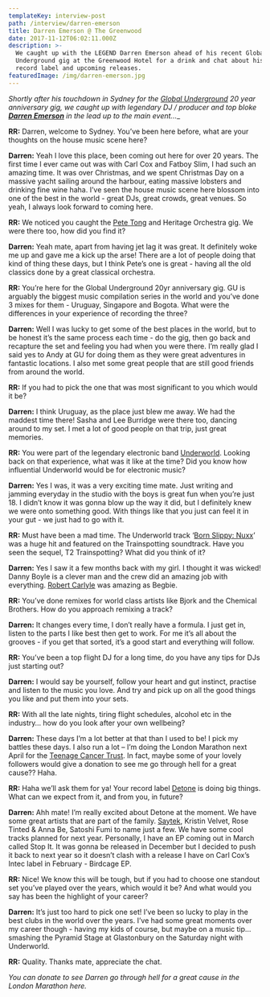 ```yaml
---
templateKey: interview-post
path: /interview/darren-emerson
title: Darren Emerson @ The Greenwood
date: 2017-11-12T06:02:11.000Z
description: >-
  We caught up with the LEGEND Darren Emerson ahead of his recent Global
  Underground gig at the Greenwood Hotel for a drink and chat about his career,
  record label and upcoming releases.
featuredImage: /img/darren-emerson.jpg
---
```

_Shortly after his touchdown in Sydney for the [Global Underground](https://www.facebook.com/events/1563659050364245/) 20 year anniversary gig, we caught up with legendary DJ / producer and top bloke [**Darren Emerson**](https://www.facebook.com/DarrenEmersonMusic/) in the lead up to the main event...__

**RR:** Darren, welcome to Sydney. You’ve been here before, what are your thoughts on the house music scene here?

**Darren:** Yeah I love this place, been coming out here for over 20 years. The first time I ever came out was with Carl Cox and Fatboy Slim, I had such an amazing time. It was over Christmas, and we spent Christmas Day on a massive yacht sailing around the harbour, eating massive lobsters and drinking fine wine haha. I’ve seen the house music scene here blossom into one of the best in the world - great DJs, great crowds, great venues. So yeah, I always look forward to coming here.

**RR:** We noticed you caught the [Pete Tong](https://www.facebook.com/petetong/) and Heritage Orchestra gig. We were there too, how did you find it?

**Darren:** Yeah mate, apart from having jet lag it was great. It definitely woke me up and gave me a kick up the arse! There are a lot of people doing that kind of thing these days, but I think Pete’s one is great - having all the old classics done by a great classical orchestra. 

**RR:** You’re here for the Global Underground 20yr anniversary gig. GU is arguably the biggest music compilation series in the world and you’ve done 3 mixes for them - Uruguay, Singapore and Bogota. What were the differences in your experience of recording the three? 

**Darren:** Well I was lucky to get some of the best places in the world, but to be honest it’s the same process each time - do the gig, then go back and recapture the set and feeling you had when you were there. I’m really glad I said yes to Andy at GU for doing them as they were great adventures in fantastic locations. I also met some great people that are still good friends from around the world.

**RR:** If you had to pick the one that was most significant to you which would it be?

**Darren:** I think Uruguay, as the place just blew me away. We had the maddest time there! Sasha and Lee Burridge were there too, dancing around to my set. I met a lot of good people on that trip, just great memories.

**RR:** You were part of the legendary electronic band [Underworld](https://www.facebook.com/underworldlive/). Looking back on that experience, what was it like at the time? Did you know how influential Underworld would be for electronic music?

**Darren:** Yes I was, it was a very exciting time mate. Just writing and jamming everyday in the studio with the boys is great fun when you’re just 18. I didn’t know it was gonna blow up the way it did, but I definitely knew we were onto something good. With things like that you just can feel it in your gut - we just had to go with it.

**RR:** Must have been a mad time. The Underworld track ‘[Born Slippy: Nuxx](https://l.facebook.com/l.php?u=https%3A%2F%2Fopen.spotify.com%2Falbum%2F10QtKCMNPA48VisBufj8Vf&h=ATPm_w0nS0C_7ihW4tAbcJB1jeVtCOCICTH0rDH-FoR2OK7-gox8bKsWGoizreVT937Eu_evTN7JYsDPQ3YRF-wHgJLkYp3UIrMPlht5iNr6Q93RT6TpPXMk5GoLI-fx2oWq9HmT)’ was a huge hit and featured on the Trainspotting soundtrack. Have you seen the sequel, T2 Trainspotting? What did you think of it?

**Darren:** Yes I saw it a few months back with my girl. I thought it was wicked! Danny Boyle is a clever man and the crew did an amazing job with everything. [Robert Carlyle](https://l.facebook.com/l.php?u=http%3A%2F%2Fwww.imdb.com%2Fname%2Fnm0001015%2F&h=ATNzTSR-u51FAg_TaSr8N_YI0U7SdOOUrfvWNXbYT2edMnVW72g20fhiDW0244ue8J8C9CeWOP942NX3YtujQ-5DsAs6TSB6s3IVTaCsYqu5IfOYcqngdWDMkhloMPeRLkcELWJc) was amazing as Begbie. 

**RR:** You’ve done remixes for world class artists like Bjork and the Chemical Brothers. How do you approach remixing a track? 

**Darren:** It changes every time, I don’t really have a formula. I just get in, listen to the parts I like best then get to work. For me it’s all about the grooves - if you get that sorted, it’s a good start and everything will follow.

**RR:** You’ve been a top flight DJ for a long time, do you have any tips for DJs just starting out?

**Darren:** I would say be yourself, follow your heart and gut instinct, practise and listen to the music you love. And try and pick up on all the good things you like and put them into your sets.

**RR:** With all the late nights, tiring flight schedules, alcohol etc in the industry… how do you look after your own wellbeing?

**Darren:** These days I’m a lot better at that than I used to be! I pick my battles these days. I also run a lot – I’m doing the London Marathon next April for the [Teenage Cancer Trust](https://l.facebook.com/l.php?u=https%3A%2F%2Fwww.teenagecancertrust.org%2F&h=ATMOxrBdoJWwIgi6QsL3Mhc22rYxlHwJKKaQlqaeKHuc7ehghpuEMxBGTIRxDhiGEjmdLVACBFw0dSl0D3O0FSYemE-R4LA_RJO8CF8mOHoNpntP1NSaBj-_BsU4BICRcVpVpNrj). In fact, maybe some of your lovely followers would give a donation to see me go through hell for a great cause?? Haha.

**RR:** Haha we’ll ask them for ya! Your record label [Detone](https://www.facebook.com/Detone12/) is doing big things. What can we expect from it, and from you, in future?

**Darren:** Ahh mate! I’m really excited about Detone at the moment. We have some great artists that are part of the family. [Saytek](https://www.facebook.com/Saytek.live/), Kristin Velvet, Rose Tinted & Anna Be, Satoshi Fumi to name just a few. We have some cool tracks planned for next year. Personally, I have an EP coming out in March called Stop It. It was gonna be released in December but I decided to push it back to next year so it doesn’t clash with a release I have on Carl Cox’s Intec label in February - Birdcage EP. 

**RR:** Nice! We know this will be tough, but if you had to choose one standout set you’ve played over the years, which would it be? And what would you say has been the highlight of your career?

**Darren:** It’s just too hard to pick one set! I’ve been so lucky to play in the best clubs in the world over the years. I’ve had some great moments over my career though - having my kids of course, but maybe on a music tip… smashing the Pyramid Stage at Glastonbury on the Saturday night with Underworld.

**RR:** Quality. Thanks mate, appreciate the chat. 

_You can donate to see Darren go through hell for a great cause in the London Marathon here._
